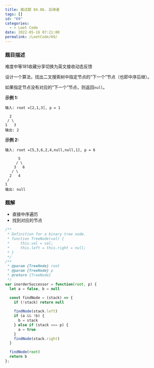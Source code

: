 ```yaml
---
title: 面试题 04.06. 后继者
tags: []
id: "69"
categories:
  - - Leet Code
date: 2022-05-16 07:21:00
permalink: /LeetCode/69/
---
```


### 题目描述

难度中等181收藏分享切换为英文接收动态反馈

设计一个算法，找出二叉搜索树中指定节点的“下一个”节点（也即中序后继）。

如果指定节点没有对应的“下一个”节点，则返回`null`。

**示例 1:**

```
输入: root =[2,1,3], p = 1

  2
 / \
1   3
输出: 2
```

<!--more-->

**示例 2:**

```
输入: root =[5,3,6,2,4,null,null,1], p = 6

      5
     / \
    3   6
   / \
  2   4
 /
1
输出: null
```

### 题解

- 直接中序遍历
- 找到对应的节点

```jsx
/**
 * Definition for a binary tree node.
 * function TreeNode(val) {
 *     this.val = val;
 *     this.left = this.right = null;
 * }
 */
/**
 * @param {TreeNode} root
 * @param {TreeNode} p
 * @return {TreeNode}
 */
var inorderSuccessor = function(root, p) {
  let a = false, b = null

  const findNode = (stack) => {
    if (!stack) return null
    
    findNode(stack.left)
    if (a && !b) {
      b = stack
    } else if (stack === p) {
      a = true
    }
    findNode(stack.right)
  }

  findNode(root)
  return b
};
```